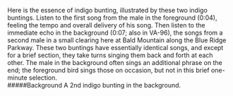 Here is the essence of indigo bunting, illustrated by these two  indigo buntings. Listen to the first song from the male in the foreground (0:04), feeling the tempo and overall delivery of his song. Then listen to the immediate echo in the background (0:07; also in VA-96), the songs from a second male in a small clearing here at Bald Mountain along the Blue Ridge Parkway. These two buntings have essentially identical songs, and except for a brief section, they take turns singing them back and forth at each other. The male in the background often sings an additional phrase on the end; the foreground bird sings those on occasion, but not in this brief one-minute selection.  
#####Background
A 2nd indigo bunting in the background. 
